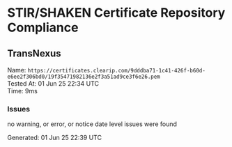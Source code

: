 # STIR/SHAKEN Certificate Repository Compliance

## TransNexus

Name: `https://certificates.clearip.com/9dddba71-1c41-426f-b60d-e6ee2f306bd0/19f35471982136e2f3a51ad9ce3f6e26.pem`\
Tested At: 01 Jun 25 22:34 UTC\
Time: 9ms

### Issues

no warning, or error, or notice date level issues were found

Generated: 01 Jun 25 22:39 UTC